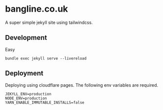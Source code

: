 bangline.co.uk
==============

A super simple jekyll site using tailwindcss.

Development
-----------

Easy

```
bundle exec jekyll serve --livereload
```

Deployment
----------

Deploying using cloudflare pages. The following env variables are required.

```
JEKYLL_ENV=production
NODE_ENV=production
YARN_ENABLE_IMMUTABLE_INSTALLS=false
```
